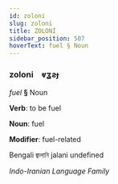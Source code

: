 ```yaml
---
id: zoloni
slug: zoloni
title: ZOLONİ
sidebar_position: 507
hoverText: fuel § Noun
---
```


### zoloni&emsp;<span kind="abugida">ⱴʓƨɟ</span>

*fuel* **§** Noun

**Verb**: to be fuel

**Noun**: fuel

**Modifier**: fuel-related

Bengali জ্বালানি jalani undefined

*Indo-Iranian Language Family*